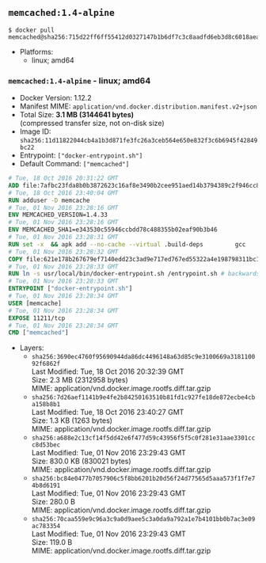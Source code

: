 ## `memcached:1.4-alpine`

```console
$ docker pull memcached@sha256:715d22ff6ff55412d0327147b1b6df7c3c8aadfd6eb3d8c6018aea22a19efb48
```

-	Platforms:
	-	linux; amd64

### `memcached:1.4-alpine` - linux; amd64

-	Docker Version: 1.12.2
-	Manifest MIME: `application/vnd.docker.distribution.manifest.v2+json`
-	Total Size: **3.1 MB (3144641 bytes)**  
	(compressed transfer size, not on-disk size)
-	Image ID: `sha256:11d11822044cb4a1b3d871fe3fc26a3ceb564e650e832f3c6b6945f42849bc22`
-	Entrypoint: `["docker-entrypoint.sh"]`
-	Default Command: `["memcached"]`

```dockerfile
# Tue, 18 Oct 2016 20:31:22 GMT
ADD file:7afbc23fda8b0b3872623c16af8e3490b2cee951aed14b3794389c2f946cc8c7 in / 
# Tue, 18 Oct 2016 23:40:04 GMT
RUN adduser -D memcache
# Tue, 01 Nov 2016 23:28:16 GMT
ENV MEMCACHED_VERSION=1.4.33
# Tue, 01 Nov 2016 23:28:16 GMT
ENV MEMCACHED_SHA1=e343530c55946ccbdd78c488355b02eaf90b3b46
# Tue, 01 Nov 2016 23:28:31 GMT
RUN set -x 	&& apk add --no-cache --virtual .build-deps 		gcc 		libc-dev 		libevent-dev 		linux-headers 		make 		perl 		tar 	&& wget -O memcached.tar.gz "http://memcached.org/files/memcached-$MEMCACHED_VERSION.tar.gz" 	&& echo "$MEMCACHED_SHA1  memcached.tar.gz" | sha1sum -c - 	&& mkdir -p /usr/src/memcached 	&& tar -xzf memcached.tar.gz -C /usr/src/memcached --strip-components=1 	&& rm memcached.tar.gz 	&& cd /usr/src/memcached 	&& ./configure 	&& make -j$(getconf _NPROCESSORS_ONLN) 	&& make install 	&& cd / && rm -rf /usr/src/memcached 	&& runDeps="$( 		scanelf --needed --nobanner --recursive /usr/local 			| awk '{ gsub(/,/, "\nso:", $2); print "so:" $2 }' 			| sort -u 			| xargs -r apk info --installed 			| sort -u 	)" 	&& apk add --virtual .memcached-rundeps $runDeps 	&& apk del .build-deps
# Tue, 01 Nov 2016 23:28:32 GMT
COPY file:621e178b267679ef7140edd23c3ad9e717ed767ed55322a4e198798311bc1d36 in /usr/local/bin/ 
# Tue, 01 Nov 2016 23:28:33 GMT
RUN ln -s usr/local/bin/docker-entrypoint.sh /entrypoint.sh # backwards compat
# Tue, 01 Nov 2016 23:28:33 GMT
ENTRYPOINT ["docker-entrypoint.sh"]
# Tue, 01 Nov 2016 23:28:34 GMT
USER [memcache]
# Tue, 01 Nov 2016 23:28:34 GMT
EXPOSE 11211/tcp
# Tue, 01 Nov 2016 23:28:34 GMT
CMD ["memcached"]
```

-	Layers:
	-	`sha256:3690ec4760f95690944da86dc4496148a63d85c9e3100669a318110092f6862f`  
		Last Modified: Tue, 18 Oct 2016 20:32:39 GMT  
		Size: 2.3 MB (2312958 bytes)  
		MIME: application/vnd.docker.image.rootfs.diff.tar.gzip
	-	`sha256:7d26aef1141b9e4fe2b84250163510b81fd1c927fe18de872ecbe4cba158b8b1`  
		Last Modified: Tue, 18 Oct 2016 23:40:27 GMT  
		Size: 1.3 KB (1263 bytes)  
		MIME: application/vnd.docker.image.rootfs.diff.tar.gzip
	-	`sha256:a688e2c13cf14f5dd42e6f477d59c43956f5f5c0f281e31aae3301ccc8d53bec`  
		Last Modified: Tue, 01 Nov 2016 23:29:43 GMT  
		Size: 830.0 KB (830021 bytes)  
		MIME: application/vnd.docker.image.rootfs.diff.tar.gzip
	-	`sha256:bc84e0477b7057906c5f8bb6201b20d56f24d77565d5aaa573f1f7e74b8d6191`  
		Last Modified: Tue, 01 Nov 2016 23:29:43 GMT  
		Size: 280.0 B  
		MIME: application/vnd.docker.image.rootfs.diff.tar.gzip
	-	`sha256:70caa559e9c96a3c9a0d9aee5c3a0da9a792a1e7b4101bb0b7ac3e09ac783354`  
		Last Modified: Tue, 01 Nov 2016 23:29:43 GMT  
		Size: 119.0 B  
		MIME: application/vnd.docker.image.rootfs.diff.tar.gzip

